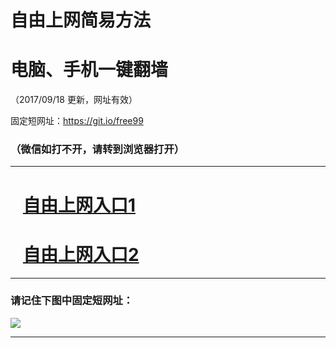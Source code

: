 ﻿# 自由上网简易方法

# 电脑、手机一键翻墙

（2017/09/18 更新，网址有效）

固定短网址：https://git.io/free99

### （微信如打不开，请转到浏览器打开）


***





# &nbsp;&nbsp; <a href="http://ft184861880.fwq-tz1005.info/fwqtz01.html?t=091800110009 " target="_blank">自由上网入口1</a>
# &nbsp;&nbsp; <a href="http://ft3158724714.fwq-tz1006.info/fwqtz02.html?t=091800115133 " target="_blank">自由上网入口2</a>
***

### 请记住下图中固定短网址：

<img src="https://s3-us-west-2.amazonaws.com/fwq-1001/yjfq-20170905okok.png" /> 


***

